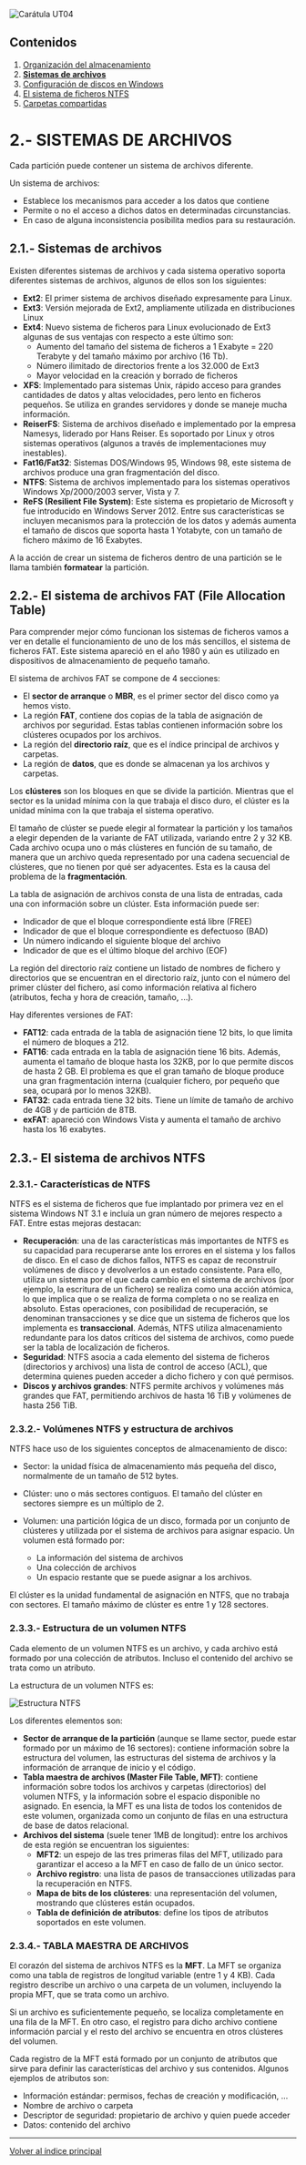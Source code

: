 ![Carátula UT04](imgs/caratula_ut04.png)

## Contenidos

1. [Organización del almacenamiento](01_organización.md)
2. [**Sistemas de archivos**](02_sistemas_archivos.md)
3. [Configuración de discos en Windows](03_configuración_discos.md)
4. [El sistema de ficheros NTFS](04_ntfs.md)
5. [Carpetas compartidas](05_compartidas.md)


# 2.- SISTEMAS DE ARCHIVOS


Cada partición puede contener un sistema de archivos diferente.

Un sistema de archivos:

- Establece los mecanismos para acceder a los datos que contiene
- Permite o no el acceso a dichos datos en determinadas circunstancias.
- En caso de alguna inconsistencia posibilita medios para su restauración.


## 2.1.- Sistemas de archivos

Existen diferentes sistemas de archivos y cada sistema operativo soporta diferentes sistemas de archivos, algunos de ellos son los siguientes:

- **Ext2**: El primer sistema de archivos diseñado expresamente para Linux.
- **Ext3**: Versión mejorada de Ext2, ampliamente utilizada en distribuciones Linux
- **Ext4**: Nuevo sistema de ficheros para Linux evolucionado de Ext3 algunas de sus ventajas con respecto a este último son:
    - Aumento del tamaño del sistema de ficheros a 1 Exabyte = 220 Terabyte y del tamaño máximo por archivo (16 Tb).
    - Número ilimitado de directorios frente a los 32.000 de Ext3
    - Mayor velocidad en la creación y borrado de ficheros
- **XFS**: Implementado para sistemas Unix, rápido acceso para grandes cantidades de datos y altas velocidades, pero lento en ficheros pequeños. Se utiliza en grandes servidores y donde se maneje mucha información.
- **ReiserFS**: Sistema de archivos diseñado e implementado por la empresa Namesys, liderado por Hans Reiser. Es soportado por Linux y otros sistemas operativos (algunos a través de implementaciones muy inestables).
- **Fat16/Fat32**: Sistemas DOS/Windows 95, Windows 98, este sistema de archivos produce una gran fragmentación del disco.
- **NTFS**: Sistema de archivos implementado para los sistemas operativos Windows Xp/2000/2003 server, Vista y 7.
- **ReFS (Resilient File System)**: Este sistema es propietario de Microsoft y fue introducido en Windows Server 2012. Entre sus características se incluyen mecanismos para la protección de los datos y además aumenta el tamaño de discos que soporta hasta 1 Yotabyte, con un tamaño de fichero máximo de 16 Exabytes.
  
A la acción de crear un sistema de ficheros dentro de una partición se le llama también **formatear** la partición.


## 2.2.- El sistema de archivos FAT (File Allocation Table)

Para comprender mejor cómo funcionan los sistemas de ficheros vamos a ver en detalle el funcionamiento de uno de los más sencillos, el sistema de ficheros FAT.  Este sistema apareció en el año 1980 y aún es utilizado en dispositivos de almacenamiento de pequeño tamaño.

El sistema de archivos FAT se compone de 4 secciones:

- El **sector de arranque** o **MBR**, es el primer sector del disco como ya hemos visto.
- La región **FAT**, contiene dos copias de la tabla de asignación de archivos por seguridad. Estas tablas contienen información sobre los clústeres ocupados por los archivos.
- La región del **directorio raíz**, que es el índice principal de archivos y carpetas.
- La región de **datos**, que es donde se almacenan ya los archivos y carpetas.

Los **clústeres** son los bloques en que se divide la partición. Mientras que el sector es la unidad mínima con la que trabaja el disco duro, el clúster es la unidad mínima con la que trabaja el sistema operativo.

El tamaño de clúster se puede elegir al formatear la partición y los tamaños a elegir dependen de la variante de FAT utilizada, variando entre 2 y 32 KB. Cada archivo ocupa uno o más clústeres en función de su tamaño, de manera que un archivo queda representado por una cadena secuencial de clústeres, que no tienen por qué ser adyacentes. Esta es la causa del problema de la **fragmentación**.

La tabla de asignación de archivos consta de una lista de entradas, cada una con información sobre un clúster. Esta información puede ser:

- Indicador de que el bloque correspondiente está libre (FREE)
- Indicador de que el bloque correspondiente es defectuoso (BAD)
- Un número indicando el siguiente bloque del archivo
- Indicador de que es el último bloque del archivo (EOF)

La región del directorio raíz contiene un listado de nombres de fichero y directorios que se encuentran en el directorio raíz, junto con el número del primer clúster del fichero, así como información relativa al fichero (atributos, fecha y hora de creación, tamaño, ...).

Hay diferentes versiones de FAT:

- **FAT12**: cada entrada de la tabla de asignación tiene 12 bits, lo que limita el número de bloques a 212.
- **FAT16**: cada entrada en la tabla de asignación tiene 16 bits. Además, aumenta el tamaño de bloque hasta los 32KB, por lo que permite discos de hasta 2 GB. El problema es que el gran tamaño de bloque produce una gran fragmentación interna (cualquier fichero, por pequeño que sea, ocupará por lo menos 32KB).
- **FAT32**: cada entrada tiene 32 bits. Tiene un límite de tamaño de archivo de 4GB y de partición de 8TB.
- **exFAT**: apareció con Windows Vista y aumenta el tamaño de archivo hasta los 16 exabytes.


## 2.3.- El sistema de archivos NTFS

### 2.3.1.- Características de NTFS

NTFS es el sistema de ficheros que fue implantado por primera vez en el sistema Windows NT 3.1 e incluía un gran número de mejores respecto a FAT. Entre estas mejoras destacan:

- **Recuperación**: una de las características más importantes de NTFS es su capacidad para recuperarse ante los errores en el sistema y los fallos de disco. En el caso de dichos fallos, NTFS es capaz de reconstruir volúmenes de disco y devolverlos a un estado consistente. Para ello, utiliza un sistema por el que cada cambio en el sistema de archivos (por ejemplo, la escritura de un fichero) se realiza como una acción atómica, lo que implica que o se realiza de forma completa o no se realiza en absoluto. Estas operaciones, con posibilidad de recuperación, se denominan transacciones y se dice que un sistema de ficheros que los implementa es **transaccional**.
Además, NTFS utiliza almacenamiento redundante para los datos críticos del sistema de archivos, como puede ser la tabla de localización de ficheros.
- **Seguridad**: NTFS asocia a cada elemento del sistema de ficheros (directorios y archivos) una lista de control de acceso (ACL), que determina quienes pueden acceder a dicho fichero y con qué permisos.
- **Discos y archivos grandes**: NTFS permite archivos y volúmenes más grandes que FAT, permitiendo archivos de hasta 16 TiB y volúmenes de hasta 256 TiB.


### 2.3.2.- Volúmenes NTFS y estructura de archivos

NTFS hace uso de los siguientes conceptos de almacenamiento de disco:

- Sector: la unidad física de almacenamiento más pequeña del disco, normalmente de un tamaño de 512 bytes.
- Clúster: uno o más sectores contiguos. El tamaño del clúster en sectores siempre es un múltiplo de 2.
- Volumen: una partición lógica de un disco, formada por un conjunto de clústeres y utilizada por el sistema de archivos para asignar espacio. Un volumen está formado por: 
  
    - La información del sistema de archivos
    - Una colección de archivos
    - Un espacio restante que se puede asignar a los archivos.

El clúster es la unidad fundamental de asignación en NTFS, que no trabaja con sectores. El tamaño máximo de clúster es entre 1 y 128 sectores.


### 2.3.3.- Estructura de un volumen NTFS

Cada elemento de un volumen NTFS es un archivo, y cada archivo está formado por una colección de atributos. Incluso el contenido del archivo se trata como un atributo.

La estructura de un volumen NTFS es:

![Estructura NTFS](imgs/estructura_ntfs.png)

Los diferentes elementos son:

- **Sector de arranque de la partición** (aunque se llame sector, puede estar formado por un máximo de 16 sectores): contiene información sobre la estructura del volumen, las estructuras del sistema de archivos y la información de arranque de inicio y el código.
- **Tabla maestra de archivos (Master File Table, MFT)**: contiene información sobre todos los archivos y carpetas (directorios) del volumen NTFS, y la información sobre el espacio disponible no asignado. En esencia, la MFT es una lista de todos los contenidos de este volumen, organizada como un conjunto de filas en una estructura de base de datos relacional.
- **Archivos del sistema** (suele tener 1MB de longitud): entre los archivos de esta región se encuentran los siguientes:
    - **MFT2**: un espejo de las tres primeras filas del MFT, utilizado para garantizar el acceso a la MFT en caso de fallo de un único sector.
    - **Archivo registro**: una lista de pasos de transacciones utilizadas para la recuperación en NTFS.
    - **Mapa de bits de los clústeres**: una representación del volumen, mostrando que clústeres están ocupados.
    - **Tabla de definición de atributos**: define los tipos de atributos soportados en este volumen.

### 2.3.4.- TABLA MAESTRA DE ARCHIVOS

El corazón del sistema de archivos NTFS es la **MFT**. La MFT se organiza como una tabla de registros de longitud variable (entre 1 y 4 KB). Cada registro describe un archivo o una carpeta de un volumen, incluyendo la propia MFT, que se trata como un archivo.

Si un archivo es suficientemente pequeño, se localiza completamente en una fila de la MFT. En otro caso, el registro para dicho archivo contiene información parcial y el resto del archivo se encuentra en otros clústeres del volumen.
 
Cada registro de la MFT está formado por un conjunto de atributos que sirve para definir las características del archivo y sus contenidos. Algunos ejemplos de atributos son:

- Información estándar: permisos, fechas de creación y modificación, …
- Nombre de archivo o carpeta
- Descriptor de seguridad: propietario de archivo y quien puede acceder
- Datos: contenido del archivo



***
[Volver al índice principal](index_UT04.md)